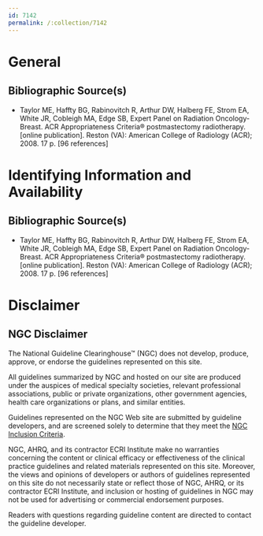 ```yaml
---
id: 7142
permalink: /:collection/7142
---
```


# General

## Bibliographic Source(s)

- Taylor ME, Haffty BG, Rabinovitch R, Arthur DW, Halberg FE, Strom EA, White JR, Cobleigh MA, Edge SB, Expert Panel on Radiation Oncology-Breast. ACR Appropriateness Criteria® postmastectomy radiotherapy. [online publication]. Reston (VA): American College of Radiology (ACR); 2008. 17 p. [96 references]

# Identifying Information and Availability

## Bibliographic Source(s)

- Taylor ME, Haffty BG, Rabinovitch R, Arthur DW, Halberg FE, Strom EA, White JR, Cobleigh MA, Edge SB, Expert Panel on Radiation Oncology-Breast. ACR Appropriateness Criteria® postmastectomy radiotherapy. [online publication]. Reston (VA): American College of Radiology (ACR); 2008. 17 p. [96 references]

# Disclaimer

## NGC Disclaimer

The National Guideline Clearinghouse™ (NGC) does not develop, produce, approve, or endorse the guidelines represented on this site.

All guidelines summarized by NGC and hosted on our site are produced under the auspices of medical specialty societies, relevant professional associations, public or private organizations, other government agencies, health care organizations or plans, and similar entities.

Guidelines represented on the NGC Web site are submitted by guideline developers, and are screened solely to determine that they meet the [NGC Inclusion Criteria](/help-and-about/summaries/inclusion-criteria).

NGC, AHRQ, and its contractor ECRI Institute make no warranties concerning the content or clinical efficacy or effectiveness of the clinical practice guidelines and related materials represented on this site. Moreover, the views and opinions of developers or authors of guidelines represented on this site do not necessarily state or reflect those of NGC, AHRQ, or its contractor ECRI Institute, and inclusion or hosting of guidelines in NGC may not be used for advertising or commercial endorsement purposes.

Readers with questions regarding guideline content are directed to contact the guideline developer.

